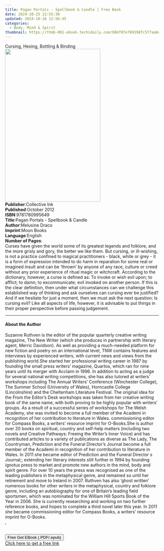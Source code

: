 ```yaml
---
title: Pagan Portals - Spellbook & Candle | Free Book
date: 2024-10-25 22:55:30
updated: 2024-10-26 12:56:45
categories:
  - Body, Mind & Spirit
thumbnail: https://thmb-001-ebook.techidaily.com/96bf07e709198fc577aa6a57d8d08296455f9c01804f8d9a6cc58c160e8dfea8.jpg
---
```

<main id="book-container">
  <div class="flex flex-col">
    <div class="book-brief flex-1 py-6 px-4 sm:p-6 md:py-10 md:px-8">
      <!-- brief-->
      <div class="book-brief-main">Cursing, Hexing, Bottling & Binding</div>
    </div>
    <div
      class="book-meta-info flex-1 grid gap-4 col-start-1 col-end-3 row-start-1 sm:mb-6 sm:grid-cols-4 lg:gap-6 lg:col-start-2 lg:row-end-6 lg:row-span-6 lg:mb-0"
    >
      <div
        class="book-meta-info-left place-content-center mt-4 p-4 text-sm leading-6 col-start-2 col-span-2 dark:text-slate-400"
      >
        <img
          class="w-full h-500 object-cover rounded-lg sm:h-255 sm:col-span-2 lg:col-span-full"
          src="https://img-001-ebook.techidaily.com/cacf5d9588b2939948ccaee4cae17acdcab0c3e7e66450a0bcc993aaa67f418e.jpg"
          alt=""
          width="312"
          height="500"
        />
      </div>
      <div
        class="book-meta-info-right mt-2 col-start-1 row-start-2 col-span-3 self-center"
      >
        <!-- meta data  -->
        <div class="flex flex-col px-4 md:px-8">
          <div class="flex-1">
            <strong>Publisher</strong>:<span class="px-2">Collective Ink</span>
          </div>
          <div class="flex-1">
            <strong>Published</strong>:<span class="px-2">October 2012</span>
          </div>
          <div class="flex-1">
            <strong>ISBN</strong>:<span class="px-2">9781780995649</span>
          </div>
          <div class="flex-1">
            <strong>Title</strong>:<span class="px-2"
              >Pagan Portals - Spellbook &amp; Candle</span
            >
          </div>
          <div class="flex-1">
            <strong>Author</strong>:<span class="px-2">Melusine Draco</span>
          </div>
          <div class="flex-1">
            <strong>Imprint</strong>:<span class="px-2">Moon Books</span>
          </div>
          <div class="flex-1">
            <strong>Language</strong>:<span class="px-2">English</span>
          </div>
          <div class="flex-1">
            <strong>Number of Pages</strong>:<span class="px-2"></span>
          </div>
        </div>
      </div>
    </div>
    <div class="book-description flex-1 py-6 px-4 sm:p-6 md:py-10 md:px-8">
      <div class="book-description-main">
        <div accordion-content="" id="description">
          Curses have given the world some of its greatest legends and folklore,
          and the more grisly and gory, the better we like them. But cursing, or
          ill-wishing, is not a practice confined to magical practitioners -
          black, white or grey - it is a form of expression intended to do harm
          in reparation for some real or imagined insult and can be ‘thrown’ by
          anyone of any race, culture or creed without any prior experience of
          ritual magic or witchcraft. According to the dictionary, however, a
          curse is defined as: To invoke or wish evil upon; to afflict; to damn;
          to excommunicate; evil invoked on another person. If this is the clear
          definition, then under what circumstances can we challenge this
          established way of thinking and ask ourselves can cursing ever be
          justified? And if we hesitate for just a moment, then we must ask the
          next question: Is cursing evil? Like all aspects of life, however, it
          is advisable to put things in their proper perspective before passing
          judgement.<br />
        </div>
      </div>
    </div>
    <div class="book-excerpts flex-1 py-6 px-4 sm:p-6 md:py-10 md:px-8">
      <!-- excerpts-->
      <div class="book-excerpts-main">
        <hr />
        <h4 class="placeholder placeholder-heading">
          <span>About the Author</span>
        </h4>
        <p>
          Suzanne Ruthven is the editor of the popular quarterly creative
          writing magazine, The New Writer (which she produces in partnership
          with literary agent, Merric Davidson). As well as providing a
          much-needed platform for new fiction and poetry on an international
          level, TNW contains features and interviews by experienced writers,
          with current news and views from the publishing world.She started her
          professional writing career in 1987 by founding the small press
          writers’ magazine, Quartos, which ran for nine years until its merger
          with Acclaim in 1996. In addition to acting as a judge for several
          national writing competitions, she has also tutored at writers’
          workshops including The Annual Writers’ Conference (Winchester
          College), The Summer School (University of Wales), Horncastle College
          (Lincolnshire) and the Cheltenham Literature Festival. The original
          idea for the From the Editor’s Desk workshops was taken from her
          creative writing book of the same name, with both proving to be highly
          popular with writers’ groups. As a result of a successful series of
          workshops for The Welsh Academy, she was invited to become a full
          member of the Academi in recognition of her contribution to literature
          in Wales. commissioning editor for Compass Books, a writers’ resource
          imprint for O-Books.She is author over 20 books on spiritual, country
          and self-help matters (including two novels and Creative Pathways:
          Freeing the Writer’s Inner Voice) and has contributed articles to a
          variety of publications as diverse as The Lady, The Countryman,
          Prediction and the Funeral Director’s Journal become a full member of
          the Academi in recognition of her contribution to literature in Wales.
          In 2011 she became editor of Prediction and the Funeral Director s
          Journal;; extending her literary interests still further in 1994 by
          founding ignotus press to market and promote new authors in the mind,
          body and spirit genre. For over 10 years the press was recognised as
          one of the leading publishers in the metaphysical genre, and remained
          so until her retirement and move to Ireland in 2007. Ruthven has also
          ‘ghost written’ numerous books for other writers in the metaphysical,
          country and folklore genre, including an autobiography for one of
          Britain’s leading field sportsmen, which was nominated for the William
          Hill Sports Book of the Year in 2006. She is currently researching and
          working on two further reference books, and hopes to complete a third
          novel later this year. In 2011 she became commissioning editor for
          Compass Books, a writers’ resource imprint for O-Books.<br />,
          <br /><br />
        </p>
      </div>
    </div>
    <div
      class="book-about-author flex-1 py-6 px-4 sm:p-6 md:py-10 md:px-8"
    ></div>
    <div class="book-free-get flex-1 py-6 px-4 sm:p-6 md:py-10 md:px-8">
      <button
        id="btn-free-get"
        class="bg-blue-500 hover:bg-blue-700 text-white font-bold py-2 px-4 rounded"
      >
        Free Get EBook (.PDF/.epub)
      </button>
      <div id="countdown-display" class="px-2 text-lg mt-2"></div>
      <a
        id="free-link"
        class="hidden bg-blue-500 hover:bg-blue-700 text-white font-bold py-2 px-4 rounded"
        href="https://www.ebooks.com/en-us/book/1058519/pagan-portals-spellbook-candle/melusine-draco/"
        target="_blank"
        >Click here to get a free link</a
      >
    </div>
    <script>
      let countdownTime = 0;
      let countdownInterval = null;
      document
        .getElementById('btn-free-get')
        .addEventListener('click', startCountdown);
      function startCountdown() {
        countdownTime = new Date().getTime() + 60000 * 3;
        countdownInterval = setInterval(updateCountdown, 1000);
        document.getElementById('btn-free-get').disabled = true;
        document
          .getElementById('btn-free-get')
          .classList.add('bg-gray-500', 'cursor-not-allowed');
      }
      function updateCountdown() {
        let currentTime = new Date().getTime();
        let timeLeft = countdownTime - currentTime;
        let secondsLeft = Math.floor(timeLeft / 1000);
        document.getElementById('countdown-display').innerHTML =
          `Remaining time: ${secondsLeft} seconds.`;
        if (secondsLeft <= 0) {
          clearInterval(countdownInterval);
          document.getElementById('btn-free-get').classList.add('hidden');
          document.getElementById('free-link').classList.remove('hidden');
          document.getElementById('countdown-display').innerHTML = '';
        }
      }
    </script>
  </div>
</main>
